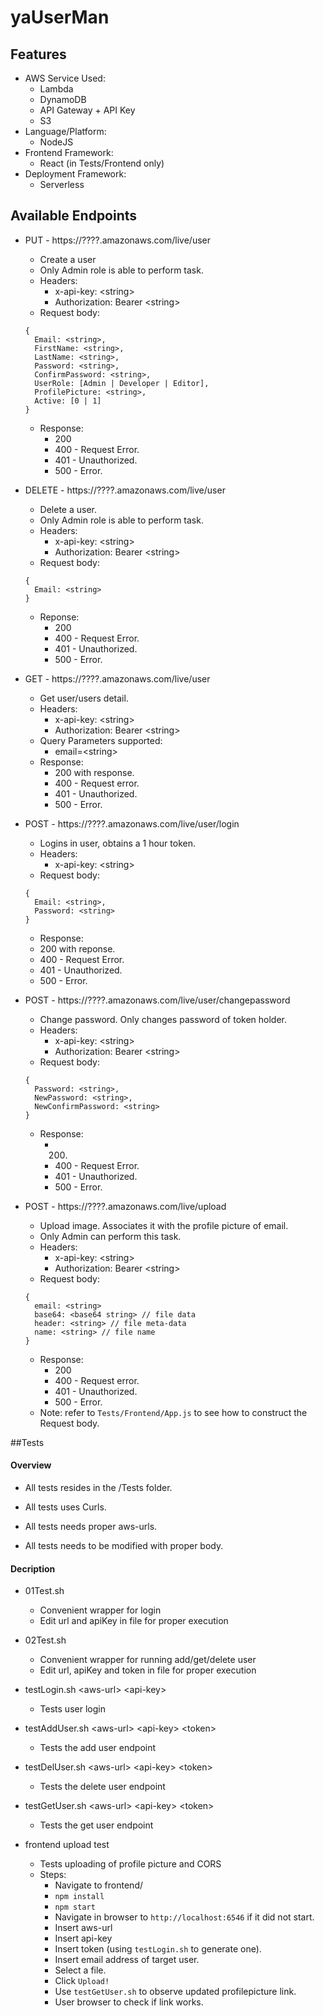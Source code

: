 # yaUserMan
## Features
+ AWS Service Used:
  + Lambda
  + DynamoDB
  + API Gateway + API Key
  + S3
+ Language/Platform:
  + NodeJS
+ Frontend Framework:
  + React (in Tests/Frontend only)
+ Deployment Framework:
  + Serverless

## Available Endpoints
+ PUT - https://????.amazonaws.com/live/user
  + Create a user
  + Only Admin role is able to perform task.
  + Headers:
    + x-api-key: \<string>
    + Authorization: Bearer \<string>
  + Request body: 
  ```
  {
    Email: <string>, 
    FirstName: <string>, 
    LastName: <string>, 
    Password: <string>, 
    ConfirmPassword: <string>, 
    UserRole: [Admin | Developer | Editor], 
    ProfilePicture: <string>, 
    Active: [0 | 1]
  }
  ```
  + Response:
    + 200
    + 400 - Request Error.
    + 401 - Unauthorized.
    + 500 - Error.

+ DELETE - https://????.amazonaws.com/live/user
  + Delete a user.
  + Only Admin role is able to perform task.
  + Headers:
    + x-api-key: \<string>
    + Authorization: Bearer \<string>
  + Request body:
  ```
  {
    Email: <string>
  }
  ```
  + Reponse:
    + 200
    + 400 - Request Error.
    + 401 - Unauthorized.
    + 500 - Error.

+ GET - https://????.amazonaws.com/live/user
  + Get user/users detail.
  + Headers:
    + x-api-key: \<string>
    + Authorization: Bearer \<string>
  + Query Parameters supported:
    + email=\<string>
  + Response:
    + 200 with response.
    + 400 - Request error.
    + 401 - Unauthorized.
    + 500 - Error.

+ POST - https://????.amazonaws.com/live/user/login
  + Logins in user, obtains a 1 hour token.
  + Headers:
    + x-api-key: \<string>
  + Request body:
  ```
  {
    Email: <string>,
    Password: <string>
  }
  ```
  + Response:
  + 200 with reponse.
  + 400 - Request Error.
  + 401 - Unauthorized.
  + 500 - Error.

+ POST - https://????.amazonaws.com/live/user/changepassword
  + Change password. Only changes password of token holder.
  + Headers:
    + x-api-key: \<string>
    + Authorization: Bearer \<string>
  + Request body:
  ```
  {
    Password: <string>,
    NewPassword: <string>,
    NewConfirmPassword: <string>
  }
  ```
  + Response:
    + 200.
    + 400 - Request Error.
    + 401 - Unauthorized.
    + 500 - Error.

+ POST - https://????.amazonaws.com/live/upload
  + Upload image. Associates it with the profile picture of email.
  + Only Admin can perform this task.
  + Headers:
    + x-api-key: \<string>
    + Authorization: Bearer \<string>
  + Request body:
  ```
  {
    email: <string>
    base64: <base64 string> // file data
    header: <string> // file meta-data
    name: <string> // file name
  }
  ```
  + Response:
    + 200
    + 400 - Request error.
    + 401 - Unauthorized.
    + 500 - Error.
  + Note: refer to `Tests/Frontend/App.js` to see how to construct the Request body.

##Tests 
#### Overview
+ All tests resides in the /Tests folder. 

+ All tests uses Curls. 

+ All tests needs proper aws-urls.

+ All tests needs to be modified with proper body.

#### Decription
+ 01Test.sh
  + Convenient wrapper for login
  + Edit url and apiKey in file for proper execution

+ 02Test.sh
  + Convenient wrapper for running add/get/delete user
  + Edit url, apiKey and token in file for proper execution

+ testLogin.sh \<aws-url> \<api-key>
  + Tests user login

+ testAddUser.sh \<aws-url> \<api-key> \<token>
  + Tests the add user endpoint

+ testDelUser.sh \<aws-url> \<api-key> \<token>
  + Tests the delete user endpoint

+ testGetUser.sh \<aws-url> \<api-key> \<token>
  + Tests the get user endpoint

+ frontend upload test
  + Tests uploading of profile picture and CORS
  + Steps:
    + Navigate to frontend/
    + `npm install`
    + `npm start`
    + Navigate in browser to `http://localhost:6546` if it did not start.
    + Insert aws-url
    + Insert api-key
    + Insert token (using `testLogin.sh` to generate one).
    + Insert email address of target user.
    + Select a file.
    + Click `Upload!`
    + Use `testGetUser.sh` to observe updated profilepicture link.
    + User browser to check if link works.